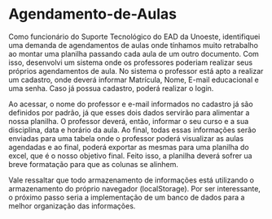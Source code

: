 # Agendamento-de-Aulas
Como funcionário do Suporte Tecnológico do EAD da Unoeste, identifiquei uma demanda de agendamentos de aulas onde tínhamos muito retrabalho ao montar uma planilha passando cada aula de um outro documento. Com isso, desenvolvi um sistema onde os professores poderiam realizar seus próprios agendamentos de aula.
No sistema o professor está apto a realizar um cadastro, onde deverá informar Matrícula, Nome, E-mail educacional e uma senha. Caso já possua cadastro, poderá realizar o login. 

Ao acessar, o nome do professor e e-mail informados no cadastro já são definidos por padrão, já que esses dois dados servirão para alimentar a nossa planilha. O professor deverá, então, informar o seu curso e a sua disciplina, data e horário da aula. Ao final, todas essas informações serão enviadas para uma tabela onde o professor poderá visualizar as aulas agendadas e ao final, poderá exportar as mesmas para uma planilha do excel, que é o nosso objetivo final. Feito isso, a planilha deverá sofrer ua breve formatação para que as colunas se alinhem.

Vale ressaltar que todo armazenamento de informações está utilizando o armazenamento do próprio navegador (localStorage). Por ser interessante, o próximo passo seria a implementação de um banco de dados para a melhor organização das informações. 
